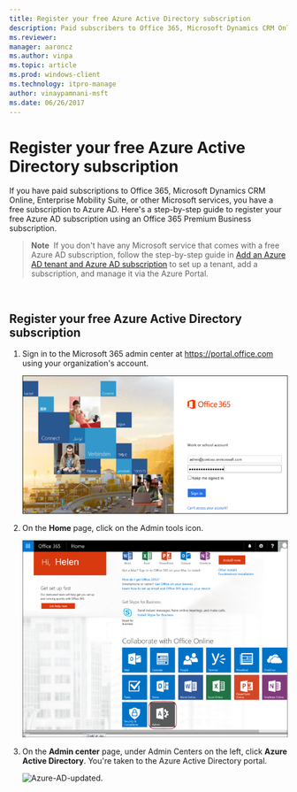 ```yaml
---
title: Register your free Azure Active Directory subscription
description: Paid subscribers to Office 365, Microsoft Dynamics CRM Online, Enterprise Mobility Suite, or other Microsoft services, have a free subscription to Azure AD.
ms.reviewer: 
manager: aaroncz
ms.author: vinpa
ms.topic: article
ms.prod: windows-client
ms.technology: itpro-manage
author: vinaypamnani-msft
ms.date: 06/26/2017
---
```


# Register your free Azure Active Directory subscription

If you have paid subscriptions to Office 365, Microsoft Dynamics CRM Online, Enterprise Mobility Suite, or other Microsoft services, you have a free subscription to Azure AD. Here's a step-by-step guide to register your free Azure AD subscription using an Office 365 Premium Business subscription.

> **Note**  If you don't have any Microsoft service that comes with a free Azure AD subscription, follow the step-by-step guide in [Add an Azure AD tenant and Azure AD subscription](add-an-azure-ad-tenant-and-azure-ad-subscription.md) to set up a tenant, add a subscription, and manage it via the Azure Portal.

 
## Register your free Azure Active Directory subscription

1.  Sign in to the Microsoft 365 admin center at <https://portal.office.com> using your organization's account.

    ![screen to register azure-ad](images/azure-ad-add-tenant10.png)

2.  On the **Home** page, click on the Admin tools icon.

    ![screen for registering azure-ad](images/azure-ad-add-tenant11.png)

3.  On the **Admin center** page, under Admin Centers on the left, click **Azure Active Directory**. You're taken to the Azure Active Directory portal.

    ![Azure-AD-updated.](https://user-images.githubusercontent.com/41186174/71594506-e4845300-2b40-11ea-9a08-c21c824e12a4.png)



 






